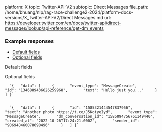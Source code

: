platform: X
topic: Twitter-API-V2
subtopic: Direct Messages
file_path: /home/bhuang/nlp/rag-race-challenge2-2024/platform-docs-versions/X_Twitter-API-V2/Direct Messages.md
url: https://developer.twitter.com/en/docs/twitter-api/direct-messages/lookup/api-reference/get-dm_events

### Example responses

* [Default fields](#tab0)
* [Optional fields](#tab1)

Default fields

Optional fields

      `{   "data": [     {       "event_type": "MessageCreate",       "id": "1346889436626259968",       "text": "Hello just you..."     }   ] }`
    

      `{   "data": [     {       "id": "1585321444547837956",       "text": "Another photo https://t.co/J5KotyeIyd",       "event_type": "MessageCreate",       "dm_conversation_id": "1585094756761149440",       "created_at": "2022-10-26T17:24:21.000Z",       "sender_id": "906948460078698496"     }   ] }`